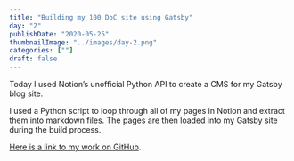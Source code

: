 ```yaml
---
title: "Building my 100 DoC site using Gatsby"
day: "2"
publishDate: "2020-05-25"
thumbnailImage: "../images/day-2.png"
categories: [""]
draft: false
---
```

Today I used Notion’s unofficial Python API to create a CMS for my Gatsby blog site.

I used a Python script to loop through all of my pages in Notion and extract them into markdown files. The pages are then loaded into my Gatsby site during the build process.

[Here is a link to my work on GitHub](www.github.com).